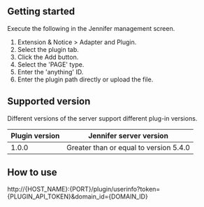 ## Getting started

Execute the following in the Jennifer management screen.

 1. Extension & Notice > Adapter and Plugin.
 2. Select the plugin tab.
 2. Click the Add button.
 3. Select the 'PAGE' type.
 4. Enter the 'anything' ID.
 5. Enter the plugin path directly or upload the file.

 
## Supported version
 
Different versions of the server support different plug-in versions.
 
| Plugin version           | Jennifer server version |
| ------------- |:-------------:|
| 1.0.0       | Greater than or equal to version 5.4.0 |


## How to use

http://{HOST_NAME}:{PORT}/plugin/userinfo?token={PLUGIN_API_TOKEN}&domain_id={DOMAIN_ID}
